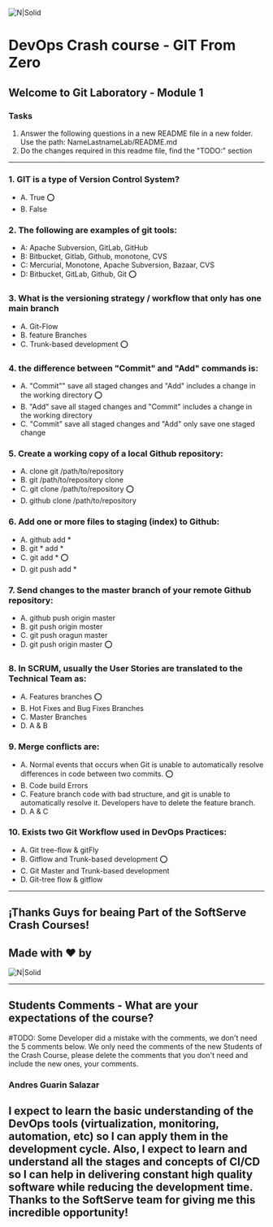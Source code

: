 ![N|Solid](https://media-exp2.licdn.com/dms/image/C4E0BAQEhqEYDn2-LkA/company-logo_100_100/0/1580391093627?e=1663200000&v=beta&t=EO7vueG3ailmZ1RfTbu4knkfQGiqf5LZa1RJ90nt5do)

# DevOps Crash course -​ GIT From Zero
## Welcome to Git Laboratory - Module 1

### Tasks
1. Answer the following questions in a new README file in a new folder. Use the path: NameLastnameLab/README.md
2. Do the changes required in this readme file, find the "TODO:" section

---
### 1. GIT is a type of Version Control System?
- A. True :o:<br>
- B. False <br>

### 2. The following are examples of git tools:
- A: Apache Subversion, GitLab, GitHub <br>
- B: Bitbucket, Gitlab, Github, monotone, CVS <br>
- C: Mercurial, Monotone, Apache Subversion, Bazaar, CVS <br>
- D: Bitbucket, GitLab, Github, Git :o:<br>

### 3. What is the versioning strategy / workflow that only has one main branch
- A. Git-Flow
- B. feature Branches
- C. Trunk-based development :o:

### 4. the difference between "Commit" and "Add" commands is:
- A. "Commit"" save all staged changes and "Add" includes a change in the working directory :o:
- B. "Add" save all staged changes and "Commit" includes a change in the working directory
- C. "Commit" save all staged changes and "Add" only save one staged change

### 5. Create a working copy of a local Github repository:
- A. clone git /path/to/repository
- B. git /path/to/repository clone 
- C. git clone /path/to/repository :o:
- D. github clone /path/to/repository 

### 6. Add one or more files to staging (index) to Github:
- A. github add *
- B. git * add * 
- C. git add * :o:
- D. git push add * 

### 7. Send changes to the master branch of your remote  Github repository:
- A. github push origin master
- B. git push origin moster
- C. git push oragun master
- D. git push origin master :o:

### 8. In SCRUM, usually the User Stories are translated to the Technical Team as:
- A. Features branches :o:
- B. Hot Fixes and Bug Fixes Branches
- C. Master Branches
- D. A & B 

### 9. Merge conflicts are:
- A. Normal events that occurs when Git is unable to automatically resolve differences in code between two commits. :o:
- B. Code build Errors
- C. Feature branch code with bad structure, and git is unable to automatically resolve it. Developers have to delete the feature branch.
- D. A & C

### 10. Exists two Git Workflow used in DevOps Practices:
- A. Git tree-flow & gitFly
- B. Gitflow and Trunk-based development :o:
- C. Git Master and Trunk-based development 
- D. Git-tree flow & gitflow 

---
## ¡Thanks Guys for beaing Part of the SoftServe Crash Courses! 
## Made with ❤ by 
![N|Solid](https://mms.businesswire.com/media/20211116006314/es/832960/4/SoftServe_Logo_2.jpg)

---
## Students Comments - What are your expectations of the course?
#TODO: Some Developer did a mistake with the comments, we don't need the 5 comments below. We only need the comments of the new Students of the Crash Course, please delete the comments that you don't need and include the new ones, your comments.

### Andres Guarin Salazar
I expect to learn the basic understanding of the DevOps tools (virtualization, monitoring, automation, etc) so I can apply them in the development cycle. Also, I expect to learn and understand all the stages and concepts of CI/CD so I can help in delivering constant high quality software while reducing the development time.
Thanks to the SoftServe team for giving me this incredible opportunity!
---
